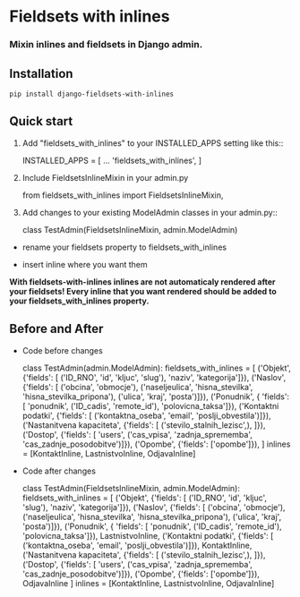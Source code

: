 # Fieldsets with inlines
### Mixin inlines and fieldsets in Django admin.


## Installation

    pip install django-fieldsets-with-inlines

## Quick start

1. Add "fieldsets_with_inlines" to your INSTALLED_APPS setting like this::

    INSTALLED_APPS = [
        ...
        'fieldsets_with_inlines',
    ]

1. Include FieldsetsInlineMixin in your admin.py

    from fieldsets_with_inlines import FieldsetsInlineMixin,

1. Add changes to your existing ModelAdmin classes in your admin.py::

    class TestAdmin(FieldsetsInlineMixin, admin.ModelAdmin)

* rename your fieldsets property to fieldsets_with_inlines

* insert inline where you want them

**With fieldsets-with-inlines inlines are not automaticaly rendered after your
fieldsets! Every inline that you want rendered should be added to your
fieldsets_with_inlines property.**


## Before and After

* Code before changes

    class TestAdmin(admin.ModelAdmin):
        fieldsets_with_inlines = [
            ('Objekt', {'fields': [
                ('ID_RNO', 'id', 'kljuc', 'slug'),
                'naziv',
                'kategorija']}),
            ('Naslov', {'fields': [
                ('obcina', 'obmocje'),
                ('naseljeulica', 'hisna_stevilka', 'hisna_stevilka_pripona'),
                ('ulica', 'kraj', 'posta')]}),
            ('Ponudnik', {
                'fields': [
                    'ponudnik',
                    ('ID_cadis', 'remote_id'),
                    'polovicna_taksa']}),
            ('Kontaktni podatki', {'fields': [
                ('kontaktna_oseba', 'email', 'poslji_obvestila')]}),
            ('Nastanitvena kapaciteta', {'fields': [
             ('stevilo_stalnih_lezisc',), ]}),
            ('Dostop', {'fields': [
                'users',
                ('cas_vpisa', 'zadnja_sprememba', 'cas_zadnje_posodobitve')]}),
            ('Opombe', {'fields': ['opombe']}),
        ]
        inlines = [KontaktInline, LastnistvoInline, OdjavaInline]


* Code after changes

    class TestAdmin(FieldsetsInlineMixin, admin.ModelAdmin):
        fieldsets_with_inlines = [
            ('Objekt', {'fields': [
                ('ID_RNO', 'id', 'kljuc', 'slug'),
                'naziv',
                'kategorija']}),
            ('Naslov', {'fields': [
                ('obcina', 'obmocje'),
                ('naseljeulica', 'hisna_stevilka', 'hisna_stevilka_pripona'),
                ('ulica', 'kraj', 'posta')]}),
            ('Ponudnik', {
                'fields': [
                    'ponudnik',
                    ('ID_cadis', 'remote_id'),
                    'polovicna_taksa']}),
            LastnistvoInline,
            ('Kontaktni podatki', {'fields': [
                ('kontaktna_oseba', 'email', 'poslji_obvestila')]}),
            KontaktInline,
            ('Nastanitvena kapaciteta', {'fields': [
             ('stevilo_stalnih_lezisc',), ]}),
            ('Dostop', {'fields': [
                'users',
                ('cas_vpisa', 'zadnja_sprememba', 'cas_zadnje_posodobitve')]}),
            ('Opombe', {'fields': ['opombe']}),
            OdjavaInline
        ]
        inlines = [KontaktInline, LastnistvoInline, OdjavaInline]
